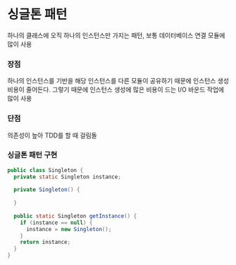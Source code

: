 # 싱글톤 패턴

하나의 클래스에 오직 하나의 인스턴스만 가지는 패턴, 보통 데이터베이스 연결 모듈에 많이 사용

### 장점
하나의 인스턴스를 기반을 해당 인스턴스를 다른 모듈이 공유하기 때문에 인스턴스 생성 비용이 줄어든다.
그렇기 때문에 인스턴스 생성에 많은 비용이 드는 I/O 바운드 작업에 많이 사용

### 단점
의존성이 높아 TDD를 할 때 걸림돌

### 싱글톤 패턴 구현

```` java
public class Singleton {
  private static Singleton instance;
  
  private Singleton() {
    
  }
  
  public static Singleton getInstance() {
    if (instance == null) {
      instance = new Singleton();
    }
    return instance;
  }
}
````
